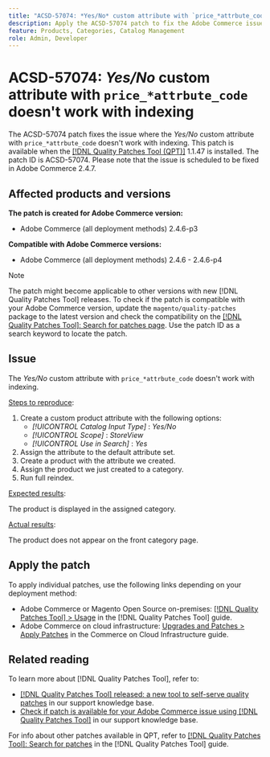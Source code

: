 ```yaml
---
title: "ACSD-57074: *Yes/No* custom attribute with `price_*attrbute_code` doesn't work with indexing"
description: Apply the ACSD-57074 patch to fix the Adobe Commerce issue where the *Yes/No* custom attribute with `price_*attrbute_code` doesn't work with indexing.
feature: Products, Categories, Catalog Management
role: Admin, Developer
---
```

# ACSD-57074: *Yes/No* custom attribute with `price_*attrbute_code` doesn't work with indexing

The ACSD-57074 patch fixes the issue where the *Yes/No* custom attribute with `price_*attrbute_code` doesn't work with indexing. This patch is available when the [[!DNL Quality Patches Tool (QPT)]](/help/announcements/adobe-commerce-announcements/magento-quality-patches-released-new-tool-to-self-serve-quality-patches.md) 1.1.47 is installed. The patch ID is ACSD-57074. Please note that the issue is scheduled to be fixed in Adobe Commerce 2.4.7.

## Affected products and versions

**The patch is created for Adobe Commerce version:**

* Adobe Commerce (all deployment methods) 2.4.6-p3

**Compatible with Adobe Commerce versions:**

* Adobe Commerce (all deployment methods) 2.4.6 - 2.4.6-p4

>[!NOTE]
>
>The patch might become applicable to other versions with new [!DNL Quality Patches Tool] releases. To check if the patch is compatible with your Adobe Commerce version, update the `magento/quality-patches` package to the latest version and check the compatibility on the [[!DNL Quality Patches Tool]: Search for patches page](https://experienceleague.adobe.com/tools/commerce-quality-patches/index.html). Use the patch ID as a search keyword to locate the patch.

## Issue

The *Yes/No* custom attribute with `price_*attrbute_code` doesn't work with indexing.

<u>Steps to reproduce</u>:

1. Create a custom product attribute with the following options:
    * *[!UICONTROL Catalog Input Type]* : *Yes/No*
    * *[!UICONTROL Scope]* : *StoreView*
    * *[!UICONTROL Use in Search]* : *Yes*
1. Assign the attribute to the default attribute set.
1. Create a product with the attribute we created.
1. Assign the product we just created to a category.
1. Run full reindex.

<u>Expected results</u>:

 The product is displayed in the assigned category.

<u>Actual results</u>:

The product does not appear on the front category page.

## Apply the patch

To apply individual patches, use the following links depending on your deployment method:

* Adobe Commerce or Magento Open Source on-premises: [[!DNL Quality Patches Tool] > Usage](https://experienceleague.adobe.com/docs/commerce-operations/tools/quality-patches-tool/usage.html) in the [!DNL Quality Patches Tool] guide.
* Adobe Commerce on cloud infrastructure: [Upgrades and Patches > Apply Patches](https://experienceleague.adobe.com/docs/commerce-cloud-service/user-guide/develop/upgrade/apply-patches.html) in the Commerce on Cloud Infrastructure guide.

## Related reading

To learn more about [!DNL Quality Patches Tool], refer to:

* [[!DNL Quality Patches Tool] released: a new tool to self-serve quality patches](/help/announcements/adobe-commerce-announcements/magento-quality-patches-released-new-tool-to-self-serve-quality-patches.md) in our support knowledge base.
* [Check if patch is available for your Adobe Commerce issue using [!DNL Quality Patches Tool]](/help/support-tools/patches-available-in-qpt-tool/check-patch-for-magento-issue-with-magento-quality-patches.md) in our support knowledge base.

For info about other patches available in QPT, refer to [[!DNL Quality Patches Tool]: Search for patches](https://experienceleague.adobe.com/tools/commerce-quality-patches/index.html) in the [!DNL Quality Patches Tool] guide.